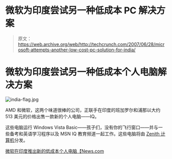 # 微软为印度尝试另一种低成本 PC 解决方案 

> 原文：<https://web.archive.org/web/http://techcrunch.com/2007/06/28/microsoft-attempts-another-low-cost-pc-solution-for-india/>

# 微软为印度尝试另一种低成本个人电脑解决方案

![india-flag.jpg](img/cc84ee33191123625755cc9a57abdebc.png)

AMD 和微软，这两个味道很棒的公司，正联手在印度的班加罗尔和浦那以大约 513 美元的价格出售一款新的个人电脑——IQ。

这些电脑运行 Windows Vista Basic——孩子们，没有你的飞行窗口——并与一些备考和英语学习程序以及 MSN IQ 教育频道一起工作。这些电脑将由 [Zenith 计算机](https://web.archive.org/web/20221127034354/http://www.zenith-india.com/AboutUs.aspx?flag=1)分发。

[微软在印度推出新的低成本个人电脑【News.com ](https://web.archive.org/web/20221127034354/http://news.com.com/2100-1041_3-6193650.html)